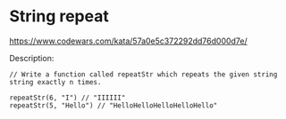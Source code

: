 # String repeat
https://www.codewars.com/kata/57a0e5c372292dd76d000d7e/

Description:

```
// Write a function called repeatStr which repeats the given string string exactly n times.

repeatStr(6, "I") // "IIIIII"
repeatStr(5, "Hello") // "HelloHelloHelloHelloHello"
```
